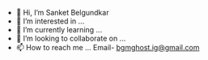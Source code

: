 - 👋 Hi, I’m Sanket Belgundkar
- 👀 I’m interested in ...
- 🌱 I’m currently learning ...
- 💞️ I’m looking to collaborate on ...
- 📫 How to reach me ... Email- bgmghost.ig@gmail.com

<!---
Igsankya24/Igsankya24 is a ✨ special ✨ repository because its `README.md` (this file) appears on your GitHub profile.
You can click the Preview link to take a look at your changes.
--->
